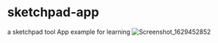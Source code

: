# sketchpad-app
a sketchpad tool App example for learning
![Screenshot_1629452852](https://user-images.githubusercontent.com/65069676/130217305-6fc10ef5-24fe-4aca-b7cd-63c564c5d645.png)


